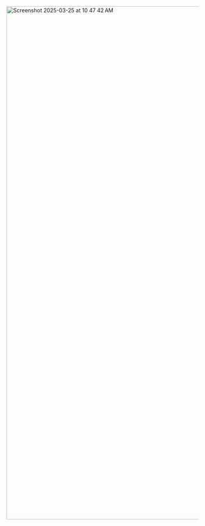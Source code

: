 <img width="1344" alt="Screenshot 2025-03-25 at 10 47 42 AM" src="https://github.com/user-attachments/assets/68d318c1-8642-4e7b-ba48-4cde1f10f6f4" />
